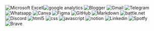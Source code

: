 <link rel="link" href="https://github-readme-stats-git-masterrstaa-rickstaa.vercel.app/api?username={username}&theme={theme_name}">

<img src="https://img.shields.io/badge/Microsoft_Excel-217346?style=for-the-badge&logo=microsoft-excel&logoColor=white" alt="Microsoft Excell"><img src="https://img.shields.io/badge/Google%20Analytics-E37400?style=for-the-badge&logo=google%20analytics&logoColor=white" alt="google analytics">
<img src="https://img.shields.io/badge/Blogger-FF5722?style=for-the-badge&logo=blogger&logoColor=white" alt="Blogger">
<img src="https://img.shields.io/badge/Gmail-D14836?style=for-the-badge&logo=gmail&logoColor=white" alt="Gmail">
<img src="https://img.shields.io/badge/Telegram-2CA5E0?style=for-the-badge&logo=telegram&logoColor=white" alt="Telegram">
<img src="https://img.shields.io/badge/WhatsApp-25D366?style=for-the-badge&logo=whatsapp&logoColor=white" alt="Whatsapp">
<img src="https://img.shields.io/badge/Canva-%2300C4CC.svg?&style=for-the-badge&logo=Canva&logoColor=white" alt="Canva">
<img src="https://img.shields.io/badge/Figma-F24E1E?style=for-the-badge&logo=figma&logoColor=white" alt="Figma">
<img src="https://img.shields.io/badge/GitHub-100000?style=for-the-badge&logo=github&logoColor=white" alt="GitHub">
<img src="https://img.shields.io/badge/Markdown-000000?style=for-the-badge&logo=markdown&logoColor=white" alt="Markdown">
<img src="https://img.shields.io/badge/Battle.net-000?style=for-the-badge&logo=battle.net&logoColor=148EFF" alt="battle.net">
<img src="	https://img.shields.io/badge/Discord-5865F2?style=for-the-badge&logo=discord&logoColor=white" alt="Discord">
<img src="	https://img.shields.io/badge/HTML5-E34F26?style=for-the-badge&logo=html5&logoColor=white" alt="html5">
<img src="	https://img.shields.io/badge/CSS3-1572B6?style=for-the-badge&logo=css3&logoColor=white" alt="css">
<img src="	https://img.shields.io/badge/JavaScript-323330?style=for-the-badge&logo=javascript&logoColor=F7DF1E" alt="javascript">
<img src="	https://img.shields.io/badge/Notion-000000?style=for-the-badge&logo=notion&logoColor=white" alt="notion">
<img src="https://img.shields.io/badge/LinkedIn-0077B5?style=for-the-badge&logo=linkedin&logoColor=white" alt="Linkedin">
<img src="	https://img.shields.io/badge/Spotify-1ED760?&style=for-the-badge&logo=spotify&logoColor=white" alt="Spotfy">
<img src="https://img.shields.io/badge/Brave-FF1B2D?style=for-the-badge&logo=Brave&logoColor=white" alt="Brave">
<img src="" alt="">
<img src="" alt="">
<img src="" alt="">


